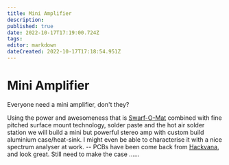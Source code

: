 ```yaml
---
title: Mini Amplifier
description: 
published: true
date: 2022-10-17T17:19:00.724Z
tags: 
editor: markdown
dateCreated: 2022-10-17T17:18:54.951Z
---
```


# Mini Amplifier

Everyone need a mini amplifier, don't they?

Using the power and awesomeness that is [Swarf-O-Mat](Swarf-O-Mat) combined with fine pitched surface mount technology, solder paste and the hot air solder station we will build a mini but powerful stereo amp with custom build aluminium case/heat-sink. I might even be able to characterise it with a nice spectrum analyser at work. -- PCBs have been come back from [Hackvana](http://www.hackvana.com/store/), and look great. Still need to make the case ......
